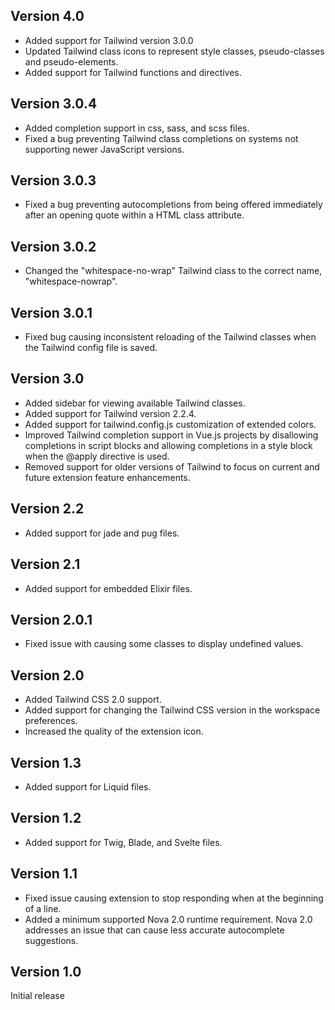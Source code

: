 ## Version 4.0

* Added support for Tailwind version 3.0.0
* Updated Tailwind class icons to represent style classes, pseudo-classes and pseudo-elements.
* Added support for Tailwind functions and directives.

## Version 3.0.4

* Added completion support in css, sass, and scss files.
* Fixed a bug preventing Tailwind class completions on systems not supporting newer JavaScript versions.

## Version 3.0.3

* Fixed a bug preventing autocompletions from being offered immediately after an opening quote within a HTML class attribute.

## Version 3.0.2

* Changed the "whitespace-no-wrap" Tailwind class to the correct name, "whitespace-nowrap".

## Version 3.0.1

* Fixed bug causing inconsistent reloading of the Tailwind classes when the Tailwind config file is saved.

## Version 3.0

* Added sidebar for viewing available Tailwind classes.
* Added support for Tailwind version 2.2.4.
* Added support for tailwind.config.js customization of extended colors.
* Improved Tailwind completion support in Vue.js projects by disallowing completions in script blocks and allowing completions in a style block when the @apply directive is used.
* Removed support for older versions of Tailwind to focus on current and future extension feature enhancements.

## Version 2.2

* Added support for jade and pug files.

## Version 2.1

* Added support for embedded Elixir files.

## Version 2.0.1

* Fixed issue with causing some classes to display undefined values.

## Version 2.0

* Added Tailwind CSS 2.0 support.
* Added support for changing the Tailwind CSS version in the workspace preferences.
* Increased the quality of the extension icon.

## Version 1.3

* Added support for Liquid files.

## Version 1.2

* Added support for Twig, Blade, and Svelte files.

## Version 1.1

* Fixed issue causing extension to stop responding when at the beginning of a line.
* Added a minimum supported Nova 2.0 runtime requirement. Nova 2.0 addresses an issue that can cause less accurate autocomplete suggestions.

## Version 1.0

Initial release

